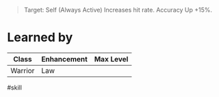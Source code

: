 >Target: Self (Always Active)
>Increases hit rate.
>Accuracy Up +15%.
# Learned by
| Class   | Enhancement | Max Level |
| ------- | ----------- | --------- |
| Warrior | Law         |           |

#skill 